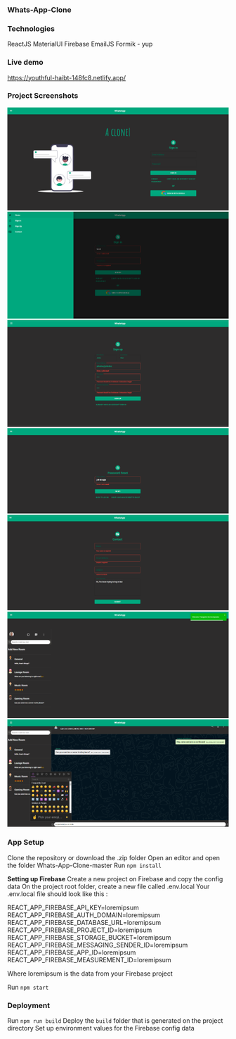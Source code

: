 ### Whats-App-Clone

### Technologies

ReactJS
MaterialUI
Firebase
EmailJS
Formik - yup

### Live demo

https://youthful-haibt-148fc8.netlify.app/

### Project Screenshots

![LandingPage](https://github.com/Panosmentz/Projects-Screenshots/blob/master/WhatsAppClone%20screenshots/landing.PNG)
![signin](https://github.com/Panosmentz/Projects-Screenshots/blob/master/WhatsAppClone%20screenshots/signin.PNG)
![signup](https://github.com/Panosmentz/Projects-Screenshots/blob/master/WhatsAppClone%20screenshots/signup.PNG)
![forgotpwd](https://github.com/Panosmentz/Projects-Screenshots/blob/master/WhatsAppClone%20screenshots/forgotpwd.PNG)
![contact](https://github.com/Panosmentz/Projects-Screenshots/blob/master/WhatsAppClone%20screenshots/contact.PNG)
![suclogin](https://github.com/Panosmentz/Projects-Screenshots/blob/master/WhatsAppClone%20screenshots/suclogin.PNG)
![chat](https://github.com/Panosmentz/Projects-Screenshots/blob/master/WhatsAppClone%20screenshots/chat.PNG)

### App Setup

Clone the repository or download the .zip folder
Open an editor and open the folder Whats-App-Clone-master
Run `npm install` 

**Setting up Firebase**
Create a new project on Firebase and copy the config data
On the project root folder, create a new file called .env.local
Your .env.local file should look like this :

REACT_APP_FIREBASE_API_KEY=loremipsum
REACT_APP_FIREBASE_AUTH_DOMAIN=loremipsum
REACT_APP_FIREBASE_DATABASE_URL=loremipsum
REACT_APP_FIREBASE_PROJECT_ID=loremipsum
REACT_APP_FIREBASE_STORAGE_BUCKET=loremipsum
REACT_APP_FIREBASE_MESSAGING_SENDER_ID=loremipsum
REACT_APP_FIREBASE_APP_ID=loremipsum
REACT_APP_FIREBASE_MEASUREMENT_ID=loremipsum

Where loremipsum is the data from your Firebase project

Run `npm start`

### Deployment 

Run `npm run build`
Deploy the `build` folder that is generated on the project directory
Set up environment values for the Firebase config data

